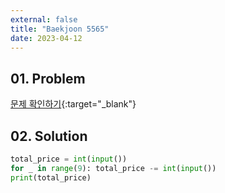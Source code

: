 ```yaml
---
external: false
title: "Baekjoon 5565"
date: 2023-04-12
---
```


## 01. Problem

[문제 확인하기](https://www.acmicpc.net/problem/5565){:target="_blank"}

## 02. Solution

```Python
total_price = int(input())
for _ in range(9): total_price -= int(input())
print(total_price)
```
